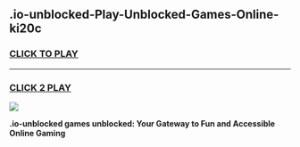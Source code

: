 
## .io-unblocked-Play-Unblocked-Games-Online-ki20c
<h3>
<a href="https://premium76.site?title=.io-unblocked&ref=24A">CLICK TO PLAY</a></h3>
<hr>

<h3>
<a href="https://premium76.site?title=.io-unblocked&ref=24A">CLICK 2 PLAY</a>
  
</h3>

<a href="https://premium76.site?title=.io-unblocked&ref=24A"><img src="https://clearcache.store/games.png"></a>


**.io-unblocked games unblocked: Your Gateway to Fun and Accessible Online Gaming**
